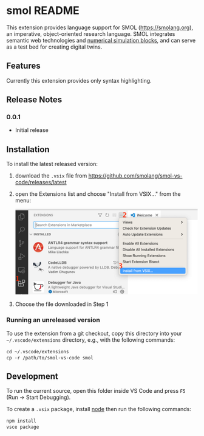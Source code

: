 # smol README

This extension provides language support for SMOL (<https://smolang.org>), an
imperative, object-oriented research language. SMOL integrates semantic web
technologies and [numerical simulation blocks](https://fmi-standard.org), and
can serve as a test bed for creating digital twins.

## Features

Currently this extension provides only syntax highlighting.

## Release Notes

### 0.0.1

- Initial release

## Installation

To install the latest released version:

1. download the `.vsix` file from
   https://github.com/smolang/smol-vs-code/releases/latest
2. open the Extensions list and choose "Install from VSIX..." from the menu:

   <picture>
   <img alt="First click 'Extensions', then the horizontal dots menu at the top of the list, then 'Install from VSIX...'" src="images/installing.png">
   </picture>

3. Choose the file downloaded in Step 1

### Running an unreleased version

To use the extension from a git checkout, copy this directory into your
`~/.vscode/extensions` directory, e.g., with the following commands:

    cd ~/.vscode/extensions
    cp -r /path/to/smol-vs-code smol

## Development

To run the current source, open this folder inside VS Code and press `F5` (Run
-> Start Debugging).

To create a `.vsix` package, install [node](https://nodejs.org/en) then run
the following commands:

    npm install
    vsce package

